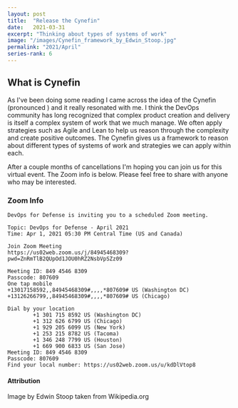 ```yaml
---
layout: post
title:  "Release the Cynefin"
date:   2021-03-31
excerpt: "Thinking about types of systems of work"
image: "/images/Cynefin_framework_by_Edwin_Stoop.jpg"
permalink: "2021/April"
series-rank: 6
---
```


## What is Cynefin
As I've been doing some reading I came across the idea of the Cynefin (pronounced ) and it really resonated with me.  I think the DevOps community has long recognized that complex product creation and delivery is itself a complex system of work that we much manage.  We often apply strategies such as Agile and Lean to help us reason through the complexity and create positive outcomes.  The Cynefin gives us a framework to reason about different types of systems of work and strategies we can apply within each.

After a couple months of cancellations I'm hoping you can join us for this virtual event.  The Zoom info is below.  Please feel free to share with anyone who may be interested.

### Zoom Info
    DevOps for Defense is inviting you to a scheduled Zoom meeting.

    Topic: DevOps for Defense - April 2021
    Time: Apr 1, 2021 05:30 PM Central Time (US and Canada)

    Join Zoom Meeting
    https://us02web.zoom.us/j/84945468309?pwd=ZnRmTlB2QUpOd1JOU0hRZ2NsbVpSZz09

    Meeting ID: 849 4546 8309
    Passcode: 807609
    One tap mobile
    +13017158592,,84945468309#,,,,*807609# US (Washington DC)
    +13126266799,,84945468309#,,,,*807609# US (Chicago)

    Dial by your location
            +1 301 715 8592 US (Washington DC)
            +1 312 626 6799 US (Chicago)
            +1 929 205 6099 US (New York)
            +1 253 215 8782 US (Tacoma)
            +1 346 248 7799 US (Houston)
            +1 669 900 6833 US (San Jose)
    Meeting ID: 849 4546 8309
    Passcode: 807609
    Find your local number: https://us02web.zoom.us/u/kdDlVtop8

#### Attribution

Image by Edwin Stoop taken from Wikipedia.org
